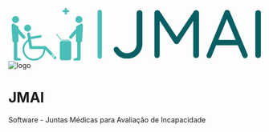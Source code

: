 <svg xmlns="http://www.w3.org/2000/svg" version="1.1" xmlns:xlink="http://www.w3.org/1999/xlink" xmlns:svgjs="http://svgjs.dev/svgjs" width="2000" height="419" viewBox="0 0 2000 419"><g transform="matrix(1,0,0,1,-1.2121212121212466,-0.4972516481995797)"><svg viewBox="0 0 396 83" data-background-color="#ffffff" preserveAspectRatio="xMidYMid meet" height="419" width="2000" xmlns="http://www.w3.org/2000/svg" xmlns:xlink="http://www.w3.org/1999/xlink"><g id="tight-bounds" transform="matrix(1,0,0,1,0.2400000000000091,0.098500923151704)"><svg viewBox="0 0 395.52 82.8029981536966" height="82.8029981536966" width="395.52"><g><svg viewBox="0 0 677.1966321931932 141.7726321935238" height="82.8029981536966" width="395.52"><g><rect width="11.852901303862227" height="132.09169984195276" x="238.7951934446655" y="4.840466175785522" fill="#49beb7" opacity="1" stroke-width="0" stroke="transparent" fill-opacity="1" class="rect-qz-0" data-fill-palette-color="secondary" rx="1%" id="qz-0" data-palette-color="#49beb7"></rect></g><g transform="matrix(1,0,0,1,281.67663219319326,5.169052493800322)"><svg viewBox="0 0 395.52 131.43452720592316" height="131.43452720592316" width="395.52"><g id="textblocktransform"><svg viewBox="0 0 395.52 131.43452720592316" height="131.43452720592316" width="395.52" id="textblock"><g><svg viewBox="0 0 395.52 131.43452720592316" height="131.43452720592316" width="395.52"><g transform="matrix(1,0,0,1,0,0)"><svg width="395.52" viewBox="2.9 -35.156756726732006 107.28999999999999 35.656756726732006" height="131.43452720592316" data-palette-color="#085f63"><path d="M12.65 0.5L12.65 0.5Q9.6 0.5 7.13-1.05 4.65-2.6 3.25-5.2L3.25-5.2Q2.9-5.8 2.9-6.35L2.9-6.35Q2.9-7.2 3.55-7.73 4.2-8.25 4.85-8.25L4.85-8.25Q5.4-8.25 5.88-7.95 6.35-7.65 6.7-7.2L6.7-7.2Q7.7-5.5 9.2-4.5 10.7-3.5 12.65-3.5L12.65-3.5Q14.7-3.5 16.28-4.4 17.85-5.3 18.78-6.88 19.7-8.45 19.7-10.45L19.7-10.45 19.7-33Q19.7-33.85 20.33-34.43 20.95-35 21.85-35L21.85-35Q22.75-35 23.33-34.43 23.9-33.85 23.9-33L23.9-33 23.9-10.45Q23.9-7.4 22.43-4.9 20.95-2.4 18.43-0.95 15.9 0.5 12.65 0.5ZM34.7-35.05L34.7-35.05Q35.15-35.05 35.67-34.8 36.2-34.55 36.5-34.15L36.5-34.15 49.75-14.1 48-14.15 61.4-34.15Q62.05-35.1 63.1-35.05L63.1-35.05Q63.9-35 64.5-34.45 65.1-33.9 65.1-33L65.1-33 65.1-2.05Q65.1-1.2 64.5-0.6 63.9 0 63 0L63 0Q62.1 0 61.5-0.6 60.9-1.2 60.9-2.05L60.9-2.05 60.9-29.2 62.15-28.95 50.35-11Q50.05-10.65 49.62-10.4 49.2-10.15 48.75-10.15L48.75-10.15Q48.3-10.15 47.85-10.4 47.4-10.65 47.1-11L47.1-11 35.45-28.95 36.5-30.25 36.5-2.05Q36.5-1.2 35.95-0.6 35.4 0 34.55 0L34.55 0Q33.7 0 33.17-0.6 32.65-1.2 32.65-2.05L32.65-2.05 32.65-33Q32.65-33.8 33.22-34.43 33.8-35.05 34.7-35.05ZM84.85-29.85L85.95-29.8 74.2-1.2Q74-0.6 73.5-0.25 73 0.1 72.45 0.1L72.45 0.1Q71.5 0.1 71.05-0.4 70.6-0.9 70.6-1.6L70.6-1.6Q70.55-1.95 70.7-2.35L70.7-2.35 83.65-33.85Q83.9-34.55 84.42-34.88 84.95-35.2 85.6-35.15L85.6-35.15Q86.25-35.15 86.77-34.8 87.3-34.45 87.5-33.85L87.5-33.85 100.4-2.65Q100.55-2.25 100.55-1.85L100.55-1.85Q100.55-0.95 99.95-0.43 99.35 0.1 98.6 0.1L98.6 0.1Q98 0.1 97.5-0.25 97-0.6 96.75-1.25L96.75-1.25 84.85-29.85ZM94-9.35L76.7-9.35 78.4-13.25 93.25-13.25 94-9.35ZM110.19-32.95L110.19-2.05Q110.19-1.2 109.57-0.6 108.94 0 108.09 0L108.09 0Q107.14 0 106.59-0.6 106.04-1.2 106.04-2.05L106.04-2.05 106.04-32.95Q106.04-33.85 106.64-34.43 107.24-35 108.14-35L108.14-35Q108.99-35 109.59-34.43 110.19-33.85 110.19-32.95L110.19-32.95Z" opacity="1" transform="matrix(1,0,0,1,0,0)" fill="#085f63" class="wordmark-text-0" data-fill-palette-color="primary" id="text-0"></path></svg></g></svg></g></svg></g></svg></g><g><svg viewBox="0 0 207.76665599999998 141.7726321935238" height="141.7726321935238" width="207.76665599999998"><g><svg xmlns="http://www.w3.org/2000/svg" xmlns:xlink="http://www.w3.org/1999/xlink" version="1.1" x="8" y="0" viewBox="7.896 18.437 83.99999999999999 62.101" enable-background="new 0 0 100 100" xml:space="preserve" height="141.7726321935238" width="191.76665599999998" class="icon-icon-0" data-fill-palette-color="accent" id="icon-0"><g fill="#49beb7" data-fill-palette-color="accent"><path d="M89.774 36.738l-5.933 3.479-0.036 2.549-7.827 9.025c-0.668 0.769-0.584 1.932 0.186 2.6 0.767 0.668 1.931 0.585 2.597-0.184l4.965-5.721-0.12 8.373c0 0.983 0.668 1.808 1.573 2.05-0.018 0.102-0.026 0.208-0.026 0.316v17.813l-2.501 0.591c-1.094 0-1.979 0.888-1.979 1.98 0 1.094 0.885 0.918 1.979 0.918h4.275c0.064 0.007 0.134 0.011 0.204 0.011 1.092 0 1.978-0.887 1.978-1.98V59.225c0-0.094-0.009-0.186-0.021-0.277 0.993-0.177 1.747-1.042 1.747-2.088l1.061-18C91.893 37.688 90.944 36.738 89.774 36.738z" fill="#49beb7" data-fill-palette-color="accent"></path><circle cx="87.129" cy="32.018" r="4.1" fill="#49beb7" data-fill-palette-color="accent"></circle></g><g fill="#49beb7" data-fill-palette-color="accent"><g fill="#49beb7" data-fill-palette-color="accent"><path d="M59.327 75.076l-2.21 2.694 0.639 0.679c0.495 0.526 1.322 0.552 1.851 0.057l0.609-0.573c0.527-0.497 0.554-1.324 0.057-1.851L59.327 75.076z" fill="#49beb7" data-fill-palette-color="accent"></path><polygon points="58.18,73.854 55.969,76.549 56.538,77.155 58.749,74.46   " fill="#49beb7" data-fill-palette-color="accent"></polygon><polygon points="57.101,72.708 54.891,75.403 55.389,75.933 57.6,73.238   " fill="#49beb7" data-fill-palette-color="accent"></polygon><g fill="#49beb7" data-fill-palette-color="accent"><path d="M48.72 63.8c-0.292-0.312-0.7-0.444-1.093-0.404-0.05-0.005-0.099-0.009-0.149-0.009h-0.333-2.187H32.037l-1.106-7.079-0.193-1.237 6.492-1.016 5.271-0.823c0.576-0.09 0.971-0.631 0.881-1.208l-0.105-0.668c-0.089-0.576-0.63-0.971-1.208-0.881l-11.763 1.837-0.593-3.805c-0.112-0.715-0.782-1.202-1.497-1.091l-0.827 0.128c-0.715 0.112-1.202 0.78-1.091 1.495l1.034 6.619c-3.877 2.351-6.468 6.608-6.468 11.473 0 7.404 6.002 13.405 13.406 13.405 7.208 0 13.085-5.687 13.394-12.817l6.649 7.068 2.211-2.693L48.72 63.8zM34.27 78.457c-6.254 0-11.325-5.071-11.325-11.326 0-3.797 1.872-7.157 4.741-9.211l1.216 7.78c0.106 0.681 0.719 1.154 1.394 1.102 0.104 0.025 0.21 0.042 0.321 0.042h14.974c0.003 0.097 0.007 0.191 0.007 0.289C45.596 73.386 40.523 78.457 34.27 78.457z" fill="#49beb7" data-fill-palette-color="accent"></path><circle cx="26.869" cy="42.126" r="4.1" fill="#49beb7" data-fill-palette-color="accent"></circle></g></g><g fill="#49beb7" data-fill-palette-color="accent"><path d="M7.896 38.861l1.061 18c0 1.044 0.755 1.911 1.748 2.088-0.012 0.092-0.021 0.184-0.021 0.278v19.331c0 1.092 0.885 1.979 1.978 1.979 0.07 0 0.137-0.006 0.204-0.012h4.274c1.092 0 1.978 0.176 1.978-0.918 0-1.092-0.885-1.979-1.978-1.979l-2.5-0.593v-17.81c0-0.108-0.011-0.214-0.027-0.319 0.905-0.241 1.575-1.064 1.575-2.049l-0.12-8.373 4.964 5.723c0.666 0.77 1.83 0.852 2.6 0.185 0.768-0.667 0.851-1.83 0.184-2.6l-7.83-9.026-0.036-2.549-5.931-3.479C8.846 36.739 7.896 37.689 7.896 38.861z" fill="#49beb7" data-fill-palette-color="accent"></path><circle cx="12.662" cy="32.019" r="4.1" fill="#49beb7" data-fill-palette-color="accent"></circle></g></g><g fill="#49beb7" data-fill-palette-color="accent"><path d="M67.21 56.654h9.008c0.218 0 0.396-0.177 0.396-0.397 0-0.22-0.178-0.397-0.396-0.397H67.21c-0.219 0-0.396 0.178-0.396 0.397C66.812 56.476 66.989 56.654 67.21 56.654z" fill="#49beb7" data-fill-palette-color="accent"></path><path d="M66.505 56.325c0.17-0.138 0.197-0.389 0.059-0.56L60.9 48.76c-0.138-0.17-0.389-0.195-0.559-0.058s-0.197 0.389-0.058 0.559l5.663 7.006C66.085 56.436 66.335 56.464 66.505 56.325z" fill="#49beb7" data-fill-palette-color="accent"></path><path d="M75.965 57.191h-9.14c-1.15 0-2.084 0.933-2.084 2.085v18.616c0 1.151 0.932 2.086 2.084 2.086h9.14c1.15 0 2.085-0.933 2.085-2.086V59.276C78.05 58.125 77.117 57.191 75.965 57.191z" fill="#49beb7" data-fill-palette-color="accent"></path></g><polygon points="72.9,21 72.9,18.437 70.526,18.437 70.526,21 67.963,21 67.963,23.374 70.526,23.374 70.526,25.937 72.9,25.937   72.9,23.374 75.463,23.374 75.463,21 " fill="#49beb7" data-fill-palette-color="accent"></polygon></svg></g></svg></g></svg></g><defs></defs></svg><rect width="395.52" height="82.8029981536966" fill="none" stroke="none" visibility="hidden"></rect></g></svg></g></svg>
![logo](https://github.com/Team-Maravilha/JMAI/assets/48965255/158e13d7-4605-4ecb-a886-e3266d98d281)
# JMAI
Software - Juntas Médicas para Avaliação de Incapacidade
